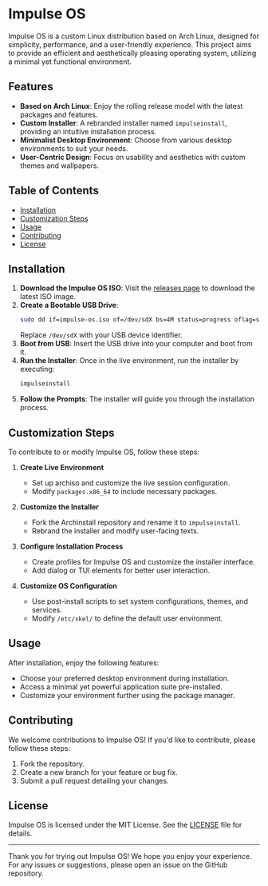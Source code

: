 # Impulse OS

Impulse OS is a custom Linux distribution based on Arch Linux, designed for simplicity, performance, and a user-friendly experience. This project aims to provide an efficient and aesthetically pleasing operating system, utilizing a minimal yet functional environment.

## Features

- **Based on Arch Linux**: Enjoy the rolling release model with the latest packages and features.
- **Custom Installer**: A rebranded installer named `impulseinstall`, providing an intuitive installation process.
- **Minimalist Desktop Environment**: Choose from various desktop environments to suit your needs.
- **User-Centric Design**: Focus on usability and aesthetics with custom themes and wallpapers.

## Table of Contents

- [Installation](#installation)
- [Customization Steps](#customization-steps)
- [Usage](#usage)
- [Contributing](#contributing)
- [License](#license)

## Installation

1. **Download the Impulse OS ISO**: Visit the [releases page](#) to download the latest ISO image.
2. **Create a Bootable USB Drive**:
   ```bash
   sudo dd if=impulse-os.iso of=/dev/sdX bs=4M status=progress oflag=sync
   ```
   Replace `/dev/sdX` with your USB device identifier.
3. **Boot from USB**: Insert the USB drive into your computer and boot from it.
4. **Run the Installer**: Once in the live environment, run the installer by executing:
   ```bash
   impulseinstall
   ```
5. **Follow the Prompts**: The installer will guide you through the installation process.

## Customization Steps

To contribute to or modify Impulse OS, follow these steps:

1. **Create Live Environment**
   - Set up archiso and customize the live session configuration.
   - Modify `packages.x86_64` to include necessary packages.

2. **Customize the Installer**
   - Fork the Archinstall repository and rename it to `impulseinstall`.
   - Rebrand the installer and modify user-facing texts.

3. **Configure Installation Process**
   - Create profiles for Impulse OS and customize the installer interface.
   - Add dialog or TUI elements for better user interaction.

4. **Customize OS Configuration**
   - Use post-install scripts to set system configurations, themes, and services.
   - Modify `/etc/skel/` to define the default user environment.

## Usage

After installation, enjoy the following features:

- Choose your preferred desktop environment during installation.
- Access a minimal yet powerful application suite pre-installed.
- Customize your environment further using the package manager.

## Contributing

We welcome contributions to Impulse OS! If you'd like to contribute, please follow these steps:

1. Fork the repository.
2. Create a new branch for your feature or bug fix.
3. Submit a pull request detailing your changes.

## License

Impulse OS is licensed under the MIT License. See the [LICENSE](LICENSE) file for details.

---

Thank you for trying out Impulse OS! We hope you enjoy your experience. For any issues or suggestions, please open an issue on the GitHub repository.